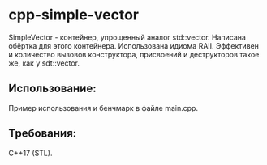 # cpp-simple-vector
SimpleVector - контейнер, упрощенный аналог std::vector. Написана обёртка для этого контейнера. Использована идиома RAII. Эффективен и количество вызовов конструктора, присвоений и деструкторов такое же, как у sdt::vector. 

## Использование:
Пример использования и бенчмарк в файле main.cpp.
## Требования:
C++17 (STL).
